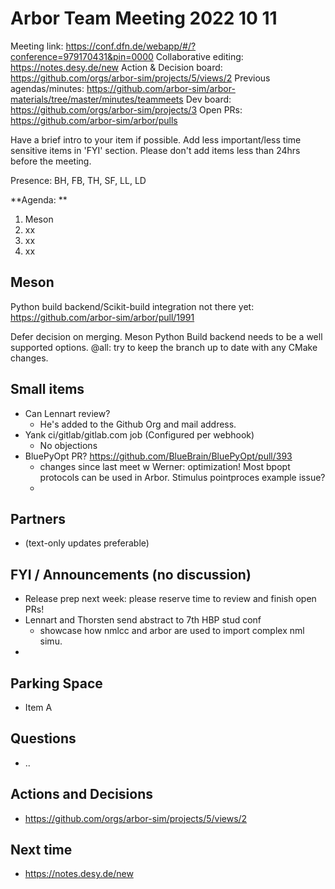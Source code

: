 # Arbor Team Meeting 2022 10 11

Meeting link: https://conf.dfn.de/webapp/#/?conference=979170431&pin=0000
Collaborative editing: https://notes.desy.de/new
Action & Decision board: https://github.com/orgs/arbor-sim/projects/5/views/2
Previous agendas/minutes: https://github.com/arbor-sim/arbor-materials/tree/master/minutes/teammeets
Dev board: https://github.com/orgs/arbor-sim/projects/3
Open PRs: https://github.com/arbor-sim/arbor/pulls

Have a brief intro to your item if possible.
Add less important/less time sensitive items in 'FYI' section.
Please don't add items less than 24hrs before the meeting.

Presence: BH, FB, TH, SF, LL, LD

**Agenda: **
1. Meson
2. xx
3. xx
4. xx

## Meson

Python build backend/Scikit-build integration not there yet: https://github.com/arbor-sim/arbor/pull/1991

Defer decision on merging. Meson Python Build backend needs to be a well supported options. @all: try to keep the branch up to date with any CMake changes.

## Small items

- Can Lennart review?
    - He's added to the Github Org and mail address.
- Yank ci/gitlab/gitlab.com job (Configured per webhook)
    - No objections
- BluePyOpt PR? https://github.com/BlueBrain/BluePyOpt/pull/393
    - changes since last meet w Werner: optimization! Most bpopt protocols can be used in Arbor. Stimulus pointproces example issue?
    - 

## Partners

- (text-only updates preferable)

## FYI / Announcements (no discussion)

- Release prep next week: please reserve time to review and finish open PRs!
- Lennart and Thorsten send abstract to 7th HBP stud conf
    - showcase how nmlcc and arbor are used to import complex nml simu.
- 

## Parking Space

- Item A

## Questions

- ..

## Actions and Decisions

- https://github.com/orgs/arbor-sim/projects/5/views/2

## Next time

- https://notes.desy.de/new
